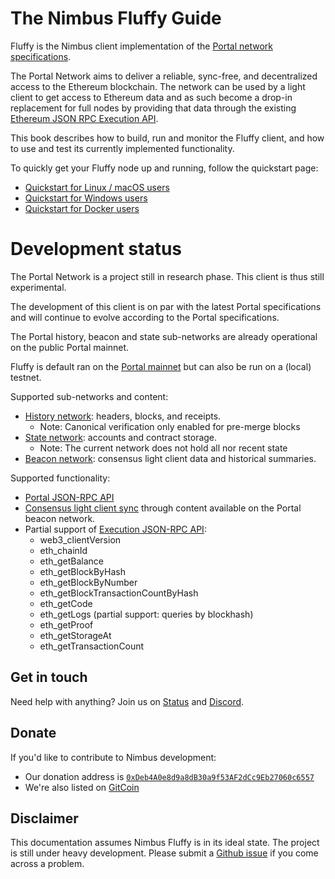 # The Nimbus Fluffy Guide

Fluffy is the Nimbus client implementation of the
[Portal network specifications](https://github.com/ethereum/portal-network-specs).

The Portal Network aims to deliver a reliable, sync-free, and decentralized
access to the Ethereum blockchain. The network can be used by a light client to
get access to Ethereum data and as such become a drop-in replacement for full
nodes by providing that data through the existing
[Ethereum JSON RPC Execution API](https://github.com/ethereum/execution-apis).

This book describes how to build, run and monitor the Fluffy client, and how to
use and test its currently implemented functionality.

To quickly get your Fluffy node up and running, follow the quickstart page:

  - [Quickstart for Linux / macOS users](./quick-start.md)
  - [Quickstart for Windows users](./quick-start-windows.md)
  - [Quickstart for Docker users](./quick-start-docker.md)

# Development status
The Portal Network is a project still in research phase. This client is thus still experimental.

The development of this client is on par with the latest Portal specifications and will continue to evolve according to the Portal specifications.

The Portal history, beacon and state sub-networks are already operational on the public Portal mainnet.

Fluffy is default ran on the [Portal mainnet](https://github.com/ethereum/portal-network-specs/blob/master/bootnodes.md#bootnodes-mainnet) but can also be run on a (local) testnet.

Supported sub-networks and content:
- [History network](https://github.com/ethereum/portal-network-specs/blob/e8e428c55f34893becfe936fe323608e9937956e/history/history-network.md): headers, blocks, and receipts.
  - Note: Canonical verification only enabled for pre-merge blocks
- [State network](https://github.com/ethereum/portal-network-specs/blob/e8e428c55f34893becfe936fe323608e9937956e/state/state-network.md): accounts and contract storage.
  - Note: The current network does not hold all nor recent state
- [Beacon network](https://github.com/ethereum/portal-network-specs/blob/e8e428c55f34893becfe936fe323608e9937956e/beacon-chain/beacon-network.md): consensus light client data and historical summaries.

Supported functionality:
- [Portal JSON-RPC API](https://github.com/ethereum/portal-network-specs/tree/e8e428c55f34893becfe936fe323608e9937956e/jsonrpc)
- [Consensus light client sync](https://github.com/ethereum/consensus-specs/blob/a09d0c321550c5411557674a981e2b444a1178c0/specs/altair/light-client/light-client.md) through content available on the Portal beacon network.
- Partial support of [Execution JSON-RPC API](https://github.com/ethereum/execution-apis):
  - web3_clientVersion
  - eth_chainId
  - eth_getBalance
  - eth_getBlockByHash
  - eth_getBlockByNumber
  - eth_getBlockTransactionCountByHash
  - eth_getCode
  - eth_getLogs (partial support: queries by blockhash)
  - eth_getProof
  - eth_getStorageAt
  - eth_getTransactionCount

## Get in touch

Need help with anything?
Join us on [Status](https://join.status.im/nimbus-general) and [Discord](https://discord.gg/9dWwPnG).

## Donate

If you'd like to contribute to Nimbus development:

* Our donation address is [`0xDeb4A0e8d9a8dB30a9f53AF2dCc9Eb27060c6557`](https://etherscan.io/address/0xDeb4A0e8d9a8dB30a9f53AF2dCc9Eb27060c6557)
* We're also listed on [GitCoin](https://gitcoin.co/grants/137/nimbus-2)

## Disclaimer

This documentation assumes Nimbus Fluffy is in its ideal state.
The project is still under heavy development.
Please submit a [Github issue](https://github.com/status-im/nimbus-eth1/issues) if you come across a problem.